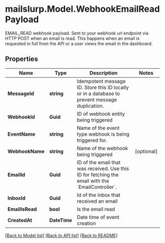 # mailslurp.Model.WebhookEmailReadPayload
EMAIL_READ webhook payload. Sent to your webhook url endpoint via HTTP POST when an email is read. This happens when an email is requested in full from the API or a user views the email in the dashboard.

## Properties

Name | Type | Description | Notes
------------ | ------------- | ------------- | -------------
**MessageId** | **string** | Idempotent message ID. Store this ID locally or in a database to prevent message duplication. | 
**WebhookId** | **Guid** | ID of webhook entity being triggered | 
**EventName** | **string** | Name of the event type webhook is being triggered for. | 
**WebhookName** | **string** | Name of the webhook being triggered | [optional] 
**EmailId** | **Guid** | ID of the email that was received. Use this ID for fetching the email with the &#x60;EmailController&#x60;. | 
**InboxId** | **Guid** | Id of the inbox that received an email | 
**EmailIsRead** | **bool** | Is the email read | 
**CreatedAt** | **DateTime** | Date time of event creation | 

[[Back to Model list]](../README#documentation-for-models) [[Back to API list]](../README#documentation-for-api-endpoints) [[Back to README]](../README)

